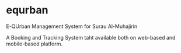 # equrban
E-QUrban Management System for Surau Al-Muhajirin

A Booking and Tracking System taht available both on web-based and mobile-based platform.
